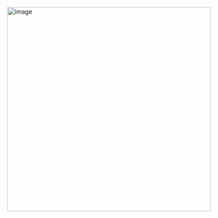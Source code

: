 <img width="475" alt="image" src="https://github.com/user-attachments/assets/c78d0f35-12e0-480c-abcf-9a1d1db74039" />
